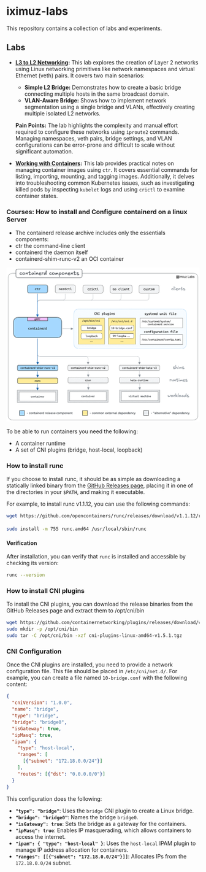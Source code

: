 # iximuz-labs

This repository contains a collection of labs and experiments.

## Labs

*   **[L3 to L2 Networking](./labs/l3-to-l2/notes.md):** This lab explores the creation of Layer 2 networks using Linux networking primitives like network namespaces and virtual Ethernet (veth) pairs. It covers two main scenarios:
    *   **Simple L2 Bridge:** Demonstrates how to create a basic bridge connecting multiple hosts in the same broadcast domain.
    *   **VLAN-Aware Bridge:** Shows how to implement network segmentation using a single bridge and VLANs, effectively creating multiple isolated L2 networks.

    **Pain Points:** The lab highlights the complexity and manual effort required to configure these networks using `iproute2` commands. Managing namespaces, veth pairs, bridge settings, and VLAN configurations can be error-prone and difficult to scale without significant automation.

*   **[Working with Containers](./labs/containers/notes.md):** This lab provides practical notes on managing container images using `ctr`. It covers essential commands for listing, importing, mounting, and tagging images. Additionally, it delves into troubleshooting common Kubernetes issues, such as investigating killed pods by inspecting `kubelet` logs and using `crictl` to examine container states.



### Courses: How to install and Configure containerd on a linux Server

- The containerd release archive includes only the essentials components:
- ctr the command-line client
- containerd the daemon itself
- containerd-shim-runc-v2 an OCI container

![./images/containerd-components.png](./images/containerd-components.png)

To be able to run containers you need the following:
- A container runtime
- A set of CNI plugins (bridge, host-local, loopback)

### How to install runc

If you choose to install runc, it should be as simple as downloading a statically linked binary from the [GitHub Releases page](https://github.com/opencontainers/runc/releases), placing it in one of the directories in your `$PATH`, and making it executable.

For example, to install runc v1.1.12, you can use the following commands:

```bash
wget https://github.com/opencontainers/runc/releases/download/v1.1.12/runc.amd64

sudo install -m 755 runc.amd64 /usr/local/sbin/runc
```

#### Verification

After installation, you can verify that `runc` is installed and accessible by checking its version:

```bash
runc --version
```

### How to install CNI plugins

To install the CNI plugins, you can download the release binaries from the GitHub Releases page and extract them to /opt/cni/bin

```bash
wget https://github.com/containernetworking/plugins/releases/download/v1.5.1/cni-plugins-linux-amd64-v1.5.1.tgz
sudo mkdir -p /opt/cni/bin
sudo tar -C /opt/cni/bin -xzf cni-plugins-linux-amd64-v1.5.1.tgz
```

### CNI Configuration

Once the CNI plugins are installed, you need to provide a network configuration file. This file should be placed in `/etc/cni/net.d/`. For example, you can create a file named `10-bridge.conf` with the following content:

```json
{
  "cniVersion": "1.0.0",
  "name": "bridge",
  "type": "bridge",
  "bridge": "bridge0",
  "isGateway": true,
  "ipMasq": true,
  "ipam": {
    "type": "host-local",
    "ranges": [
      [{"subnet": "172.18.0.0/24"}]
    ],
    "routes": [{"dst": "0.0.0.0/0"}]
  }
}
```

This configuration does the following:
*   **`"type": "bridge"`**: Uses the `bridge` CNI plugin to create a Linux bridge.
*   **`"bridge": "bridge0"`**: Names the bridge `bridge0`.
*   **`"isGateway": true`**: Sets the bridge as a gateway for the containers.
*   **`"ipMasq": true`**: Enables IP masquerading, which allows containers to access the internet.
*   **`"ipam": { "type": "host-local" }`**: Uses the `host-local` IPAM plugin to manage IP address allocation for containers.
*   **`"ranges": [[{"subnet": "172.18.0.0/24"}]]`**: Allocates IPs from the `172.18.0.0/24` subnet.
